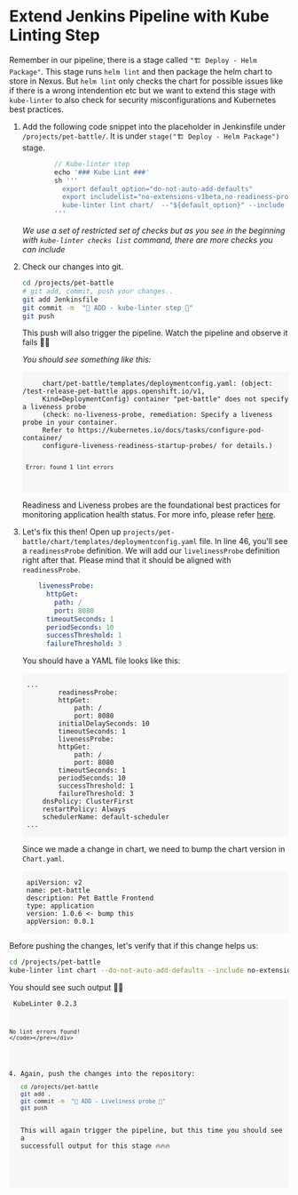 # Extend Jenkins Pipeline with Kube Linting Step

Remember in our pipeline, there is a stage called `"🏗️ Deploy - Helm Package"`. This stage runs `helm lint` and then package the helm chart to store in Nexus. But `helm lint` only checks the chart for possible issues like if there is a wrong intendention etc but we want to extend this stage with `kube-linter` to also check for security misconfigurations and Kubernetes best practices.

1. Add the following code snippet into the placeholder in Jenkinsfile under `/projects/pet-battle/`. It is under `stage("🏗️ Deploy - Helm Package")` stage.

    ```groovy
			// Kube-linter step
			echo '### Kube Lint ###'
			sh '''
			  export default_option="do-not-auto-add-defaults"
			  export includelist="no-extensions-v1beta,no-readiness-probe,no-liveness-probe,dangling-service,mismatching-selector,writable-host-mount"
			  kube-linter lint chart/  --"${default_option}" --include "${includelist}" 
			'''
    ```
    _We use a set of restricted set of checks but as you see in the beginning with `kube-linter checks list` command, there are more checks you can include_

2. Check our changes into git.
    ```bash
    cd /projects/pet-battle
    # git add, commit, push your changes..
    git add Jenkinsfile
    git commit -m  "🐠 ADD - kube-linter step 🐠"
    git push
    ```
   This push will also trigger the pipeline. Watch the pipeline and observe it fails 🤯🤯

    _You should see something like this:_
    <div class="highlight" style="background: #f7f7f7">
    <pre><code class="language-yaml">
        chart/pet-battle/templates/deploymentconfig.yaml: (object: <no namespace>/test-release-pet-battle apps.openshift.io/v1, 
        Kind=DeploymentConfig) container "pet-battle" does not specify a liveness probe 
        (check: no-liveness-probe, remediation: Specify a liveness probe in your container. 
        Refer to https://kubernetes.io/docs/tasks/configure-pod-container/
        configure-liveness-readiness-startup-probes/ for details.)
        
        Error: found 1 lint errors
    </code></pre></div>

    Readiness and Liveness probes are the foundational best practices for monitoring application health status. For more info, please refer [here](https://docs.openshift.com/container-platform/4.8/applications/application-health.html).

3. Let's fix this then! Open up `projects/pet-battle/chart/templates/deploymentconfig.yaml` file. In line 46, you'll see a `readinessProbe` definition. We will add our `livelinessProbe` definition right after that. Please mind that it should be aligned with `readinessProbe`.

    ```yaml
        livenessProbe:
          httpGet:
            path: /
            port: 8080
          timeoutSeconds: 1
          periodSeconds: 10
          successThreshold: 1
          failureThreshold: 3

    ```
    You should have a YAML file looks like this:
    <div class="highlight" style="background: #f7f7f7">
    <pre><code class="language-yaml">
    ...
            readinessProbe:
            httpGet:
                path: /
                port: 8080
            initialDelaySeconds: 10
            timeoutSeconds: 1
            livenessProbe:
            httpGet:
                path: /
                port: 8080
            timeoutSeconds: 1
            periodSeconds: 10
            successThreshold: 1
            failureThreshold: 3
        dnsPolicy: ClusterFirst
        restartPolicy: Always
        schedulerName: default-scheduler
    ...
    </code></pre></div>

    Since we made a change in chart, we need to bump the chart version in `Chart.yaml`.
    <div class="highlight" style="background: #f7f7f7">
    <pre><code class="language-yaml">
	apiVersion: v2
	name: pet-battle
	description: Pet Battle Frontend
	type: application
	version: 1.0.6 <- bump this
	appVersion: 0.0.1
    </code></pre></div>

  Before pushing the changes, let's verify that if this change helps us:

  ```bash
  cd /projects/pet-battle
  kube-linter lint chart --do-not-auto-add-defaults --include no-extensions-v1beta,no-readiness-probe,no-liveness-probe,dangling-service,mismatching-selector,writable-host-mount
  ```

  You should see such output 💪💪
    <div class="highlight" style="background: #f7f7f7">
    <pre><code class="language-yaml">
    KubeLinter 0.2.3

    No lint errors found!
    </code></pre></div>

4. Again, push the changes into the repository:
	```bash
	cd /projects/pet-battle
	git add .
	git commit -m  "🗻 ADD - Liveliness probe 🗻"
	git push
	``` 
    This will again trigger the pipeline, but this time you should see a successfull output for this stage 🔥🔥🔥